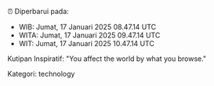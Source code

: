 ⏰ Diperbarui pada:
- WIB: Jumat, 17 Januari 2025 08.47.14 UTC
- WITA: Jumat, 17 Januari 2025 09.47.14 UTC
- WIT: Jumat, 17 Januari 2025 10.47.14 UTC

Kutipan Inspiratif:
"You affect the world by what you browse."


Kategori: technology

